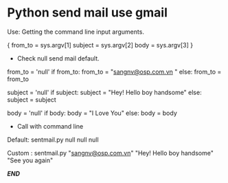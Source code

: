 # Python send mail use gmail

Use: Getting the command line input arguments.

{ from_to = sys.argv[1]
subject = sys.argv[2]
body = sys.argv[3] }

- Check null send mail default.

from_to = 'null'
   if from_to:
       from_to = "sangnv@osp.com.vn "
   else:
       from_to = from_to

   subject = 'null'
   if subject:
       subject = "Hey! Hello boy handsome"
   else:
       subject = subject
   
   body = 'null'
   if body:
       body = "I Love You"
   else:
       body = body

- Call with command line

Default: sentmail.py null null null

Custom : sentmail.py "sangnv@osp.com.vn" "Hey! Hello boy handsome" "See you again"

___END___
